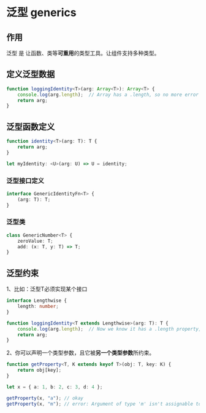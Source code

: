 # 泛型 generics

## 作用

泛型 是 让函数、类等**可重用**的类型工具。让组件支持多种类型。

## 定义泛型数据

```ts
function loggingIdentity<T>(arg: Array<T>): Array<T> {
    console.log(arg.length);  // Array has a .length, so no more error
    return arg;
}
```

## 泛型函数定义

```ts
function identity<T>(arg: T): T {
    return arg;
}

let myIdentity: <U>(arg: U) => U = identity;
```

### 泛型接口定义

```ts
interface GenericIdentityFn<T> {
    (arg: T): T;
}
```

### 泛型类

```ts
class GenericNumber<T> {
    zeroValue: T;
    add: (x: T, y: T) => T;
}
```

## 泛型约束

1、比如：泛型T必须实现某个接口

```ts
interface Lengthwise {
    length: number;
}

function loggingIdentity<T extends Lengthwise>(arg: T): T {
    console.log(arg.length);  // Now we know it has a .length property, so no more error
    return arg;
}
```

2、你可以声明一个类型参数，且它被**另一个类型参数**所约束。

```ts
function getProperty<T, K extends keyof T>(obj: T, key: K) {
    return obj[key];
}

let x = { a: 1, b: 2, c: 3, d: 4 };

getProperty(x, "a"); // okay
getProperty(x, "m"); // error: Argument of type 'm' isn't assignable to 'a' | 'b' | 'c' | 'd'.
```
